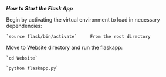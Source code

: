 ***How to Start the Flask App***

Begin by activating the virtual environment to load in necessary dependencies:

	`source flask/bin/activate`     From the root directory

Move to Website directory and run the flaskapp:

	`cd Website`
	
	`python flaskapp.py`


